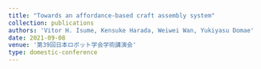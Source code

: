 ```yaml
---
title: "Towards an affordance-based craft assembly system"
collection: publications
authors: 'Vitor H. Isume, Kensuke Harada, Weiwei Wan, Yukiyasu Domae'
date: 2021-09-08
venue: '第39回日本ロボット学会学術講演会'
type: domestic-conference
---
```

